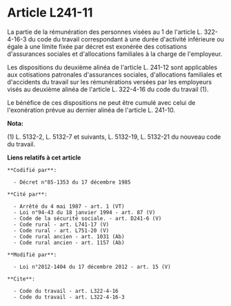 # Article L241-11

La partie de la rémunération des personnes visées au 1 de l'article L. 322-4-16-3 du code du travail correspondant à une
durée d'activité inférieure ou égale à une limite fixée par décret est exonérée des cotisations d'assurances sociales et
d'allocations familiales à la charge de l'employeur. 

Les dispositions du deuxième alinéa de l'article L. 241-12 sont applicables aux cotisations patronales d'assurances sociales,
d'allocations familiales et d'accidents du travail sur les rémunérations versées par les employeurs visés au deuxième alinéa
de l'article L. 322-4-16 du code du travail (1).

Le bénéfice de ces dispositions ne peut être cumulé avec celui de l'exonération prévue au dernier alinéa de l'article L.
241-10.

**Nota:**

(1) L. 5132-2, L. 5132-7 et suivants, L. 5132-19, L. 5132-21 du nouveau code du travail.

**Liens relatifs à cet article**

	**Codifié par**:

	  - Décret n°85-1353 du 17 décembre 1985

	**Cité par**:

	  - Arrêté du 4 mai 1987 - art. 1 (VT)
	  - Loi n°94-43 du 18 janvier 1994 - art. 87 (V)
	  - Code de la sécurité sociale. - art. D241-6 (V)
	  - Code rural - art. L741-17 (V)
	  - Code rural - art. L751-20 (V)
	  - Code rural ancien - art. 1031 (Ab)
	  - Code rural ancien - art. 1157 (Ab)

	**Modifié par**:

	  - Loi n°2012-1404 du 17 décembre 2012 - art. 15 (V)

	**Cite**:

	  - Code du travail - art. L322-4-16
	  - Code du travail - art. L322-4-16-3

